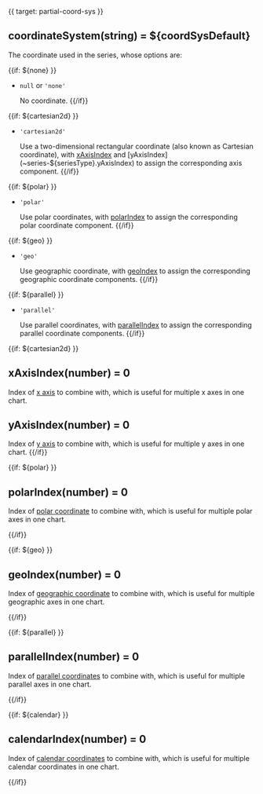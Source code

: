 {{ target: partial-coord-sys }}

## coordinateSystem(string) = ${coordSysDefault}

The coordinate used in the series, whose options are:

{{if: ${none} }}
+ `null` or `'none'`

    No coordinate.
{{/if}}

{{if: ${cartesian2d} }}

+ `'cartesian2d'`

    Use a two-dimensional rectangular coordinate (also known as Cartesian coordinate), with [xAxisIndex](~series-${seriesType}.xAxisIndex) and [yAxisIndex](~series-${seriesType}.yAxisIndex) to assign the corresponding axis component.
{{/if}}

{{if: ${polar} }}

+ `'polar'`

    Use polar coordinates, with [polarIndex](~series-${seriesType}.polarIndex) to assign the corresponding polar coordinate component.
{{/if}}

{{if: ${geo} }}

+ `'geo'`

    Use geographic coordinate, with [geoIndex](~series-${seriesType}.geoIndex) to assign the corresponding geographic coordinate components.
{{/if}}

{{if: ${parallel} }}

+ `'parallel'`

    Use parallel coordinates, with [parallelIndex](~series-${seriesType}.parallelIndex) to assign the corresponding parallel coordinate components.
{{/if}}


{{if: ${cartesian2d} }}
## xAxisIndex(number) = 0

Index of [x axis](~xAxis) to combine with, which is  useful for multiple x axes in one chart.

## yAxisIndex(number) = 0

Index of [y axis](~yAxis) to combine with, which is  useful for multiple y axes in one chart.
{{/if}}



{{if: ${polar} }}
## polarIndex(number) = 0

Index of [polar coordinate](~polar) to combine with, which is useful for multiple polar axes in one chart.

{{/if}}



{{if: ${geo} }}
## geoIndex(number) = 0

Index of [geographic coordinate](~geo) to combine with, which is useful for multiple geographic axes in one chart.

{{/if}}



{{if: ${parallel} }}
## parallelIndex(number) = 0

Index of [parallel coordinates](~parallel) to combine with, which is useful for multiple parallel axes in one chart.

{{/if}}


{{if: ${calendar} }}
## calendarIndex(number) = 0

Index of [calendar coordinates](~calendar) to combine with, which is useful for multiple calendar coordinates in one chart.

{{/if}}


